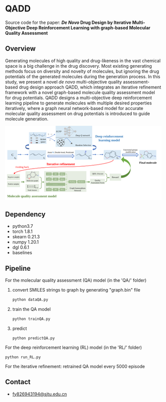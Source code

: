 # QADD
Source code for the paper:  ***De Novo* Drug Design by Iterative Multi-Objective Deep Reinforcement Learning with graph-based Molecular Quality Assessment**



## Overview

Generating molecules of high quality and drug-likeness in the vast chemical space is a big challenge in the drug discovery. Most existing generating methods focus on diversity and novelty of molecules, but ignoring the drug potentials of the generated molecules during the generation process. In this study, we present
a novel *de novo* multi-objective quality assessment-based drug design approach QADD, which integrates an iterative refinement framework with a novel graph-based molecule quality assessment model for drug potentials. QADD designs a multi-objective deep reinforcement learning pipeline to generate molecules with multiple desired properties iteratively, where a graph neural network-based model for accurate molecular quality assessment on drug potentials is introduced to guide molecule generation. 

![](./image/QADD.svg)



## Dependency

- python3.7
- torch 1.8.1
- skearn 0.21.3
- numpy 1.20.1
- dgl 0.6.1
- baselines





## Pipeline

For the molecular quality assessment (QA) model (in the 'QA/' folder)

1. convert SMILES strings to graph by generating "graph.bin" file

   ```bash
   python dataQA.py 
   ```

2. train the QA model

   ```bash
   python trainQA.py
   ```

3. predict

   ```
   python predictQA.py
   ```


For the deep reinforcement learning (RL) model (in the 'RL/' folder)

```
python run_RL.py
```


For the iterative refinement: retrained QA model every 5000 episode



## Contact

- [fy826943194@sjtu.edu.cn](mailto:fy826943194@sjtu.edu.cn)





